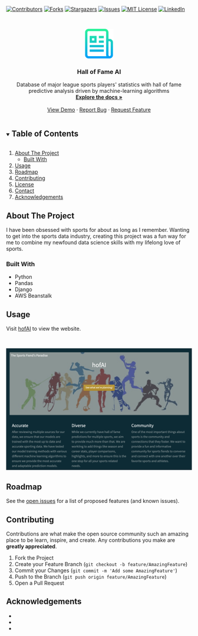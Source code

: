 <!--
*** Thanks for checking out the Best-README-Template. If you have a suggestion
*** that would make this better, please fork the repo and create a pull request
*** or simply open an issue with the tag "enhancement".
*** Thanks again! Now go create something AMAZING! :D
***
***
***
*** To avoid retyping too much info. Do a search and replace for the following:
-->

<!-- PROJECT SHIELDS -->
<!--
*** I'm using markdown "reference style" links for readability.
*** Reference links are enclosed in brackets [ ] instead of parentheses ( ).
*** See the bottom of this document for the declaration of the reference variables
*** for contributors-url, forks-url, etc. This is an optional, concise syntax you may use.
*** https://www.markdownguide.org/basic-syntax/#reference-style-links
-->

[![Contributors][contributors-shield]][contributors-url]
[![Forks][forks-shield]][forks-url]
[![Stargazers][stars-shield]][stars-url]
[![Issues][issues-shield]][issues-url]
[![MIT License][license-shield]][license-url]
[![LinkedIn][linkedin-shield]][linkedin-url]

<!-- PROJECT LOGO -->
<br />
<p align="center">
  <a href="https://github.com/hleejr/hofAI">
    <img src="images/logo.png" alt="Logo" width="80" height="80">
  </a>

  <h3 align="center">Hall of Fame AI</h3>

  <p align="center">
    Database of major league sports players' statistics with hall of fame predictive analysis driven by machine-learning algorithms
    <br />
    <a href="https://github.com/hleejr/hofAI"><strong>Explore the docs »</strong></a>
    <br />
    <br />
    <a href="https://github.com/hleejr/hofAI">View Demo</a>
    ·
    <a href="https://github.com/hleejr/hofAI/issues">Report Bug</a>
    ·
    <a href="https://github.com/hleejr/hofAI/issues">Request Feature</a>
  </p>
</p>

<!-- TABLE OF CONTENTS -->
<details open="open">
  <summary><h2 style="display: inline-block">Table of Contents</h2></summary>
  <ol>
    <li>
      <a href="#about-the-project">About The Project</a>
      <ul>
        <li><a href="#built-with">Built With</a></li>
      </ul>
    </li>
    <li><a href="#usage">Usage</a></li>
    <li><a href="#roadmap">Roadmap</a></li>
    <li><a href="#contributing">Contributing</a></li>
    <li><a href="#license">License</a></li>
    <li><a href="#contact">Contact</a></li>
    <li><a href="#acknowledgements">Acknowledgements</a></li>
  </ol>
</details>

<!-- ABOUT THE PROJECT -->
## About The Project

I have been obsessed with sports for about as long as I remember. Wanting to get into the sports data industry, creating this project was a fun way for me to combine my newfound data science skills with my lifelong love of sports.

### Built With

* Python
* Pandas
* Django
* AWS Beanstalk

<!-- USAGE EXAMPLES -->
## Usage

Visit [hofAI](https://hofai.herokuapp.com) to view the website.

<br />
<p align="center">
    <img src="images/screenshot.png" alt="Logo" >
</p>

<!-- ROADMAP -->
## Roadmap

See the [open issues](https://github.com/hleejr/hofAI/issues) for a list of proposed features (and known issues).

<!-- CONTRIBUTING -->
## Contributing

Contributions are what make the open source community such an amazing place to be learn, inspire, and create. Any contributions you make are **greatly appreciated**.

1. Fork the Project
2. Create your Feature Branch (`git checkout -b feature/AmazingFeature`)
3. Commit your Changes (`git commit -m 'Add some AmazingFeature'`)
4. Push to the Branch (`git push origin feature/AmazingFeature`)
5. Open a Pull Request

<!-- ACKNOWLEDGEMENTS -->
## Acknowledgements

* []()
* []()
* []()

<!-- MARKDOWN LINKS & IMAGES -->
<!-- https://www.markdownguide.org/basic-syntax/#reference-style-links -->
[contributors-shield]: https://img.shields.io/github/contributors/hleejr/hofAI.svg?style=for-the-badge
[contributors-url]: https://github.com/hleejr/hofAI/graphs/contributors
[forks-shield]: https://img.shields.io/github/forks/hleejr/hofAI.svg?style=for-the-badge
[forks-url]: https://github.com/hleejr/hofAI/network/members
[stars-shield]: https://img.shields.io/github/stars/hleejr/hofAI.svg?style=for-the-badge
[stars-url]: https://github.com/hleejr/hofAI/stargazers
[issues-shield]: https://img.shields.io/github/issues/hleejr/hofAI.svg?style=for-the-badge
[issues-url]: https://github.com/hleejr/hofAI/issues
[license-shield]: https://img.shields.io/github/license/hleejr/hofAI.svg?style=for-the-badge
[license-url]: https://github.com/hleejr/hofAI/blob/master/LICENSE.txt
[linkedin-shield]: https://img.shields.io/badge/-LinkedIn-black.svg?style=for-the-badge&logo=linkedin&colorB=555
[linkedin-url]: https://www.linkedin.com/in/henry-bowe-jr-31498916a/
